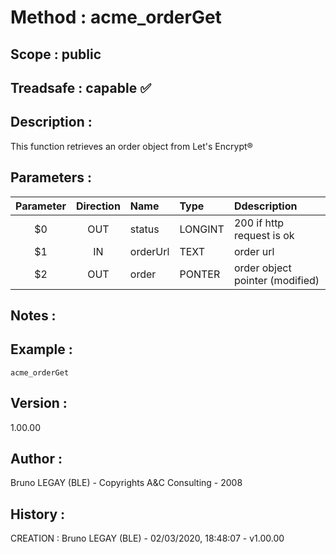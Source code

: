 ﻿# **Method :** acme_orderGet
## **Scope :** public
## **Treadsafe :** capable ✅ 
## **Description :** 
This function retrieves an order object from Let's Encrypt®
## **Parameters :** 
| Parameter | Direction | Name | Type | Ddescription | 
|:----:|:----:|:----|:----|:----| 
| $0 | OUT | status | LONGINT | 200 if http request is ok | 
| $1 | IN | orderUrl | TEXT | order url | 
| $2 | OUT | order | PONTER | order object pointer (modified) | 

## **Notes :** 

## **Example :** 
```
acme_orderGet
```
## **Version :** 
1.00.00
## **Author :** 
Bruno LEGAY (BLE) - Copyrights A&C Consulting - 2008
## **History :** 
 CREATION : Bruno LEGAY (BLE) - 02/03/2020, 18:48:07 - v1.00.00

